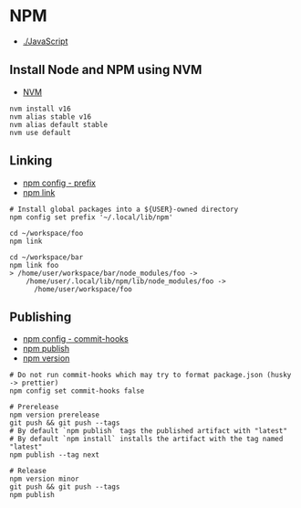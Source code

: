 # NPM

* [./JavaScript](./javascript.md)

## Install Node and NPM using NVM

* [NVM](https://github.com/nvm-sh/nvm)

```
nvm install v16
nvm alias stable v16
nvm alias default stable
nvm use default
```

## Linking

* [npm config - prefix](https://docs.npmjs.com/misc/config#prefix)
* [npm link](https://docs.npmjs.com/cli/link)

```
# Install global packages into a ${USER}-owned directory
npm config set prefix '~/.local/lib/npm'

cd ~/workspace/foo
npm link

cd ~/workspace/bar
npm link foo
> /home/user/workspace/bar/node_modules/foo ->
    /home/user/.local/lib/npm/lib/node_modules/foo ->
      /home/user/workspace/foo
```

## Publishing

* [npm config - commit-hooks](https://docs.npmjs.com/misc/config#commit-hooks)
* [npm publish](https://docs.npmjs.com/cli/publish)
* [npm version](https://docs.npmjs.com/cli/version)

```
# Do not run commit-hooks which may try to format package.json (husky -> prettier)
npm config set commit-hooks false

# Prerelease
npm version prerelease
git push && git push --tags
# By default `npm publish` tags the published artifact with "latest"
# By default `npm install` installs the artifact with the tag named "latest"
npm publish --tag next

# Release
npm version minor
git push && git push --tags
npm publish
```
